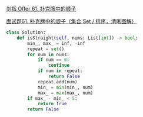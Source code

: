 [剑指 Offer 61. 扑克牌中的顺子](https://leetcode-cn.com/problems/bu-ke-pai-zhong-de-shun-zi-lcof/)

[面试题61. 扑克牌中的顺子（集合 Set / 排序，清晰图解）](https://leetcode-cn.com/problems/bu-ke-pai-zhong-de-shun-zi-lcof/solution/mian-shi-ti-61-bu-ke-pai-zhong-de-shun-zi-ji-he-se/)

```python
class Solution:
    def isStraight(self, nums: List[int]) -> bool:
        min_, max_ = inf, -inf
        repeat = set()
        for num in nums:
            if num == 0:
                continue
            if num in repeat:
                return False
            repeat.add(num)
            min_ = min(min_, num)
            max_ = max(max_, num)
        if max_ - min_ < 5:
            return True
        return False
```
